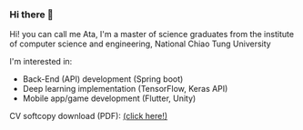 ### Hi there 👋

Hi! you can call me Ata, I'm a master of science graduates from the institute of computer science and engineering, National Chiao Tung University

I'm interested in:
* Back-End (API) development (Spring boot)
* Deep learning implementation (TensorFlow, Keras API)
* Mobile app/game development (Flutter, Unity)

CV softcopy download (PDF): [(click here!)](https://drive.google.com/file/d/1-Tc2L3j9TVQaLESac5FWnelQh5x4kFx9/view?usp=sharing)

<!--
**triarts/triarts** is a ✨ _special_ ✨ repository because its `README.md` (this file) appears on your GitHub profile.

Here are some ideas to get you started:

- 🔭 I’m currently working on ...
- 🌱 I’m currently learning ...
- 👯 I’m looking to collaborate on ...
- 🤔 I’m looking for help with ...
- 💬 Ask me about ...
- 📫 How to reach me: ...
- 😄 Pronouns: ...
- ⚡ Fun fact: ...
-->
